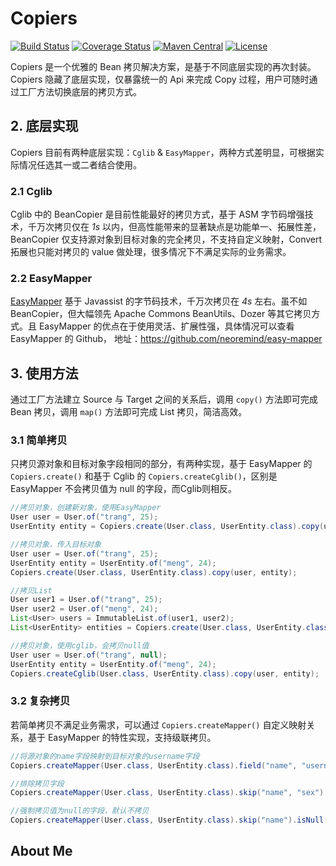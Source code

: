 # Copiers

[![Build Status](https://api.travis-ci.org/drtrang/Copiers.svg?branch=master)](https://www.travis-ci.org/drtrang/Copiers)
[![Coverage Status](https://coveralls.io/repos/github/drtrang/Copiers/badge.svg?branch=master)](https://coveralls.io/github/drtrang/Copiers?branch=master)
[![Maven Central](https://maven-badges.herokuapp.com/maven-central/com.github.drtrang/copiers/badge.svg)](https://maven-badges.herokuapp.com/maven-central/com.github.drtrang/copiers)
[![License](http://img.shields.io/badge/license-apache%202-brightgreen.svg)](https://github.com/drtrang/Copiers/blob/master/LICENSE)

Copiers 是一个优雅的 Bean 拷贝解决方案，是基于不同底层实现的再次封装。
Copiers 隐藏了底层实现，仅暴露统一的 Api 来完成 Copy 过程，用户可随时通过工厂方法切换底层的拷贝方式。

## 2. 底层实现
Copiers 目前有两种底层实现：`Cglib` & `EasyMapper`，两种方式差明显，可根据实际情况任选其一或二者结合使用。

### 2.1 Cglib
Cglib 中的 BeanCopier 是目前性能最好的拷贝方式，基于 ASM 字节码增强技术，千万次拷贝仅在 *1s* 以内，但高性能带来的显著缺点是功能单一、拓展性差，BeanCopier 仅支持源对象到目标对象的完全拷贝，不支持自定义映射，Convert 拓展也只能对拷贝的 value 做处理，很多情况下不满足实际的业务需求。

### 2.2 EasyMapper
[EasyMapper](https://github.com/neoremind/easy-mapper) 基于 Javassist 的字节码技术，千万次拷贝在 *4s* 左右。虽不如 BeanCopier，但大幅领先 Apache Commons BeanUtils、Dozer 等其它拷贝方式。且 EasyMapper 的优点在于使用灵活、扩展性强，具体情况可以查看 EasyMapper 的 Github， 地址：https://github.com/neoremind/easy-mapper

## 3. 使用方法
通过工厂方法建立 Source 与 Target 之间的关系后，调用 `copy()` 方法即可完成 Bean 拷贝，调用 `map()` 方法即可完成 List 拷贝，简洁高效。

### 3.1 简单拷贝
只拷贝源对象和目标对象字段相同的部分，有两种实现，基于 EasyMapper 的 `Copiers.create()` 和基于 Cglib 的 `Copiers.createCglib()`，区别是 EasyMapper 不会拷贝值为 null 的字段，而Cglib则相反。

```java
//拷贝对象，创建新对象，使用EasyMapper
User user = User.of("trang", 25);
UserEntity entity = Copiers.create(User.class, UserEntity.class).copy(user);

//拷贝对象，传入目标对象
User user = User.of("trang", 25);
UserEntity entity = UserEntity.of("meng", 24);
Copiers.create(User.class, UserEntity.class).copy(user, entity);

//拷贝List
User user1 = User.of("trang", 25);
User user2 = User.of("meng", 24);
List<User> users = ImmutableList.of(user1, user2);
List<UserEntity> entities = Copiers.create(User.class, UserEntity.class).map(users);

//拷贝对象，使用cglib，会拷贝null值
User user = User.of("trang", null);
UserEntity entity = UserEntity.of("meng", 24);
Copiers.createCglib(User.class, UserEntity.class).copy(user, entity);
```

### 3.2 复杂拷贝
若简单拷贝不满足业务需求，可以通过 `Copiers.createMapper()` 自定义映射关系，基于 EasyMapper 的特性实现，支持级联拷贝。

```java
//将源对象的name字段映射到目标对象的username字段
Copiers.createMapper(User.class, UserEntity.class).field("name", "username").register();

//排除拷贝字段
Copiers.createMapper(User.class, UserEntity.class).skip("name", "sex").register();

//强制拷贝值为null的字段，默认不拷贝
Copiers.createMapper(User.class, UserEntity.class).skip("name").isNull(true).register();
```

## About Me
